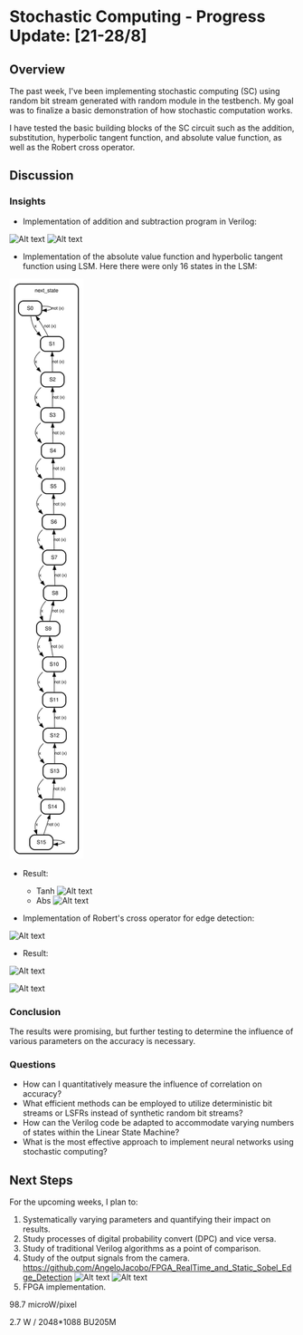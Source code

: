 # Stochastic Computing - Progress Update: [21-28/8]

## Overview

The past week, I've been implementing stochastic computing (SC) using random bit stream generated with random module in the testbench. My goal was to finalize a basic demonstration of how stochastic computation works.

I have tested the basic building blocks of the SC circuit such as the addition, substitution, hyperbolic tangent function, and absolute value function, as well as the Robert cross operator.

## Discussion

### Insights

- Implementation of addition and subtraction program in Verilog:

![Alt text](image.png)
![Alt text](image-1.png)

- Implementation of the absolute value function and hyperbolic tangent function using LSM. Here there were only 16 states in the LSM:

![Alt text](my_fsm_0.svg)

- Result:
  - Tanh
![Alt text](462411b4-bebb-4a34-bb31-69e2f0c430f0.png)
  - Abs
![Alt text](e7f47a83-0080-4099-aae4-39a0eb229506.png)

- Implementation of Robert's cross operator for edge detection:

![Alt text](image-3.png)



- Result:

![Alt text](ed2dd36c-e4b1-4772-a526-fad86b7252a3.png)

![Alt text](c08f0cae-6126-4eba-abe7-120c692e2dbd.png)

### Conclusion

The results were promising, but further testing to determine the influence of various parameters on the accuracy is necessary. 

### Questions

- How can I quantitatively measure the influence of correlation on accuracy?
- What efficient methods can be employed to utilize deterministic bit streams or LSFRs instead of synthetic random bit streams?
- How can the Verilog code be adapted to accommodate varying numbers of states within the Linear State Machine?
- What is the most effective approach to implement neural networks using stochastic computing?



## Next Steps

For the upcoming weeks, I plan to:

1. Systematically varying parameters and quantifying their impact on results.
2. Study processes of digital probability convert (DPC) and vice versa. 
3. Study of traditional Verilog algorithms as a point of comparison.
4. Study of the output signals from the camera.
https://github.com/AngeloJacobo/FPGA_RealTime_and_Static_Sobel_Edge_Detection
![Alt text](image-4.png)
![Alt text](image-5.png)
1. FPGA implementation.





98.7 microW/pixel

2.7 W / 2048*1088 BU205M
